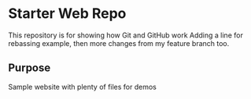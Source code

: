 # Starter Web Repo

This repository is for showing how Git and GitHub work
Adding a line for rebassing example, then more changes from my feature branch too.

## Purpose

Sample website with plenty of files for demos